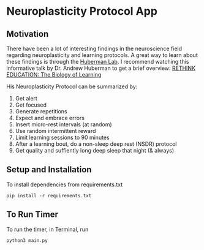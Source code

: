 # Neuroplasticity Protocol App


## Motivation
There have been a lot of interesting findings in the neuroscience field regarding neuroplasticity
and learning protocols. A great way to learn about these findings is through the [Huberman Lab](https://hubermanlab.com/).
I recommend watching this informative talk by Dr. Andrew Huberman to get a brief overview:
[RETHINK EDUCATION: The Biology of Learning](https://www.youtube.com/watch?v=Oo7hQapFe3M)

His Neuroplasticity Protocol can be summarized by:
1. Get alert
2. Get focused
3. Generate repetitions
4. Expect and embrace errors
5. Insert micro-rest intervals (at random)
6. Use random intermittent reward
7. Limit learning sessions to 90 minutes
8. After a learning bout, do a non-sleep deep rest (NSDR) protocol
9. Get quality and suffiently long deep sleep that night (& always)

## Setup and Installation

To install dependencies from requirements.txt

```pip install -r requirements.txt```

## To Run Timer

To run the timer, in Terminal, run

```python3 main.py```
